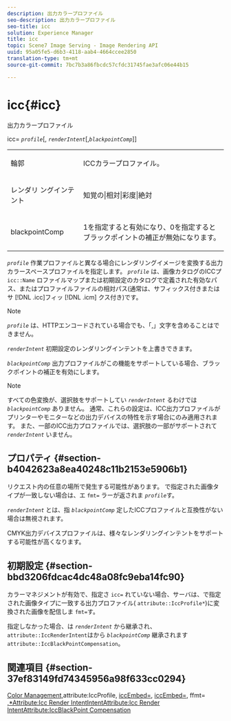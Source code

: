 ```yaml
---
description: 出力カラープロファイル
seo-description: 出力カラープロファイル
seo-title: icc
solution: Experience Manager
title: icc
topic: Scene7 Image Serving - Image Rendering API
uuid: 95a05fe5-d6b3-4118-aab4-4664ccee2850
translation-type: tm+mt
source-git-commit: 7bc7b3a86fbcdc57cfdc31745fae3afc06e44b15

---
```



# icc{#icc}

出力カラープロファイル

icc= *`profile`*[, *`renderIntent`*[,*`blackpointComp`*]]

<table id="simpletable_DF1914FD351E4F2BA61372A52F0CFFBF"> 
 <tr class="strow"> 
  <td class="stentry"> <p><span class="codeph"> <span class="varname"> 輪郭</span></span> </p></td> 
  <td class="stentry"> <p>ICCカラープロファイル。 </p></td> 
 </tr> 
 <tr class="strow"> 
  <td class="stentry"> <p><span class="codeph"> レンダリ <span class="varname"> ングインテ </span> ント </span> </p></td> 
  <td class="stentry"> <p>知覚の|相対|彩度|絶対 </p></td> 
 </tr> 
 <tr class="strow"> 
  <td class="stentry"> <p><span class="codeph"> <span class="varname"> blackpointComp</span></span> </p></td> 
  <td class="stentry"> <p>1を指定すると有効になり、0を指定するとブラックポイントの補正が無効になります。 </p></td> 
 </tr> 
</table>

*`profile`* 作業プロファイルと異なる場合にレンダリングイメージを変換する出力カラースペースプロファイルを指定します。 *`profile`* は、画像カタログのICCプ `icc::Name` ロファイルマップまたは初期設定のカタログで定義された有効なパス、またはプロファイルファイルの相対パス(通常は、サフィックス付きまたはサ [!DNL .icc]フィッ [!DNL .icm] クス付き)です。

>[!NOTE]
>
>*`profile`* は、HTTPエンコードされている場合でも、「,」文字を含めることはできません。

*`renderIntent`* 初期設定のレンダリングインテントを上書きできます。

*`blackpointComp`* 出力プロファイルがこの機能をサポートしている場合、ブラックポイントの補正を有効にします。

>[!NOTE]
>
>すべての色変換が、選択肢をサポートしてい *`renderIntent`* るわけでは *`blackpointComp`* ありません。 通常、これらの設定は、ICC出力プロファイルがプリンターやモニターなどの出力デバイスの特性を示す場合にのみ適用されます。 また、一部のICC出力プロファイルでは、選択肢の一部がサポートされて *`renderIntent`* いません。

## プロパティ {#section-b4042623a8ea40248c11b2153e5906b1}

リクエスト内の任意の場所で発生する可能性があります。 で指定された画像タイプが一致しない場合は、エ `fmt=` ラーが返されま *`profile`*&#x200B;す。

*`renderIntent`* とは、指 *`blackpointComp`* 定したICCプロファイルと互換性がない場合は無視されます。

CMYK出力デバイスプロファイルは、様々なレンダリングインテントをサポートする可能性が高くなります。

## 初期設定 {#section-bbd3206fdcac4dc48a08fc9eba14fc90}

カラーマネジメントが有効で、指定さ `icc=` れていない場合、サーバは、で指定された画像タイプに一致する出力プロファイル( `attribute::IccProfile*`)に変換された画像を配信しま `fmt=`す。

指定しなかった場合、は *`renderIntent`* から継承され、 `attribute::IccRenderIntent`はから *`blackpointComp`* 継承されます `attribute::IccBlackPointCompensation`。

## 関連項目 {#section-37ef83149fd74345956a98f633cc0294}

[Color Management,](../../../../../ir-api/http-protocol/image-rendering-api-ref/c-ir-http-protocol-ref/c-ir-http-protocol-syntax-and-features/c-ir-color-management.md#concept-7bac7c2c41be42c1b301eae80abe6b8d)attribute:IccProfile, [iccEmbed=](../../../../../ir-api/material-cat/image-rendering-api-ref/c-ir-material-catalog/c-ir-attributes-reference/r-ir-iccprofilecmyk.md#reference-55aead2d924847ffbd1be4c46add7127), [iccEmbed=](../../../../../ir-api/http-protocol/image-rendering-api-ref/c-ir-http-protocol-ref/c-ir-http-protocol-command-reference/r-ir-iccembed.md#reference-47a433138c7c4b29b9b29871b2491a7f), ffmt= [](../../../../../ir-api/http-protocol/image-rendering-api-ref/c-ir-http-protocol-ref/c-ir-http-protocol-command-reference/r-ir-fmt.md#reference-4c743f67d56b47c5b774fcc900ff758c)[](../../../../../ir-api/material-cat/image-rendering-api-ref/c-ir-material-catalog/c-ir-attributes-reference/r-ir-iccrenderintent.md#reference-3b80b7a4c25545a593c5076f318b5c40)[,*Attribute:Icc Render IntentIntentAttribute:Icc Render IntentAttribute:IccBlackPoint Compensation](../../../../../ir-api/material-cat/image-rendering-api-ref/c-ir-material-catalog/c-ir-attributes-reference/r-ir-iccblackpointcompensation.md#reference-d939b0cdf6564baaa88deb1059e3b7f0)
